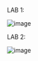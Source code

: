 LAB 1:

![image](https://github.com/user-attachments/assets/1b75d341-8978-4df8-b97d-986b73c6acd8)

LAB 2:

![image](https://github.com/user-attachments/assets/f79109ed-e93e-4134-b5b6-64375b4faea1)


